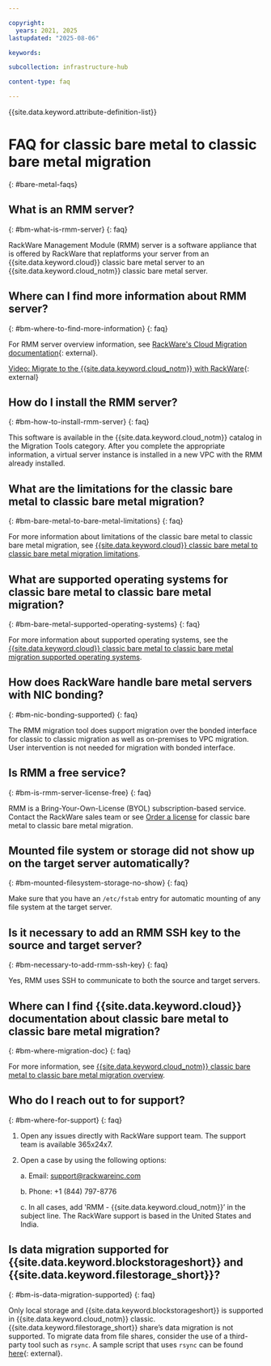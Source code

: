 ```yaml
---

copyright:
  years: 2021, 2025
lastupdated: "2025-08-06"

keywords:

subcollection: infrastructure-hub

content-type: faq

---
```


{{site.data.keyword.attribute-definition-list}}

# FAQ for classic bare metal to classic bare metal migration
{: #bare-metal-faqs}

## What is an RMM server?
{: #bm-what-is-rmm-server}
{: faq}

RackWare Management Module (RMM) server is a software appliance that is offered by RackWare that replatforms your server from an {{site.data.keyword.cloud}} classic bare metal server to an {{site.data.keyword.cloud_notm}} classic bare metal server.

## Where can I find more information about RMM server?
{: #bm-where-to-find-more-information}
{: faq}

For RMM server overview information, see [RackWare's Cloud Migration documentation](https://www.rackwareinc.com/rackware-platform/migration){: external}.

[Video: Migrate to the {{site.data.keyword.cloud_notm}} with RackWare](https://www.rackwareinc.com/solutions/cloud-environments/rackware-and-ibm){: external}

## How do I install the RMM server?
{: #bm-how-to-install-rmm-server}
{: faq}

This software is available in the {{site.data.keyword.cloud_notm}} catalog in the Migration Tools category. After you complete the appropriate information, a virtual server instance is installed in a new VPC with the RMM already installed.

## What are the limitations for the classic bare metal to classic bare metal migration?
{: #bm-bare-metal-to-bare-metal-limitations}
{: faq}

For more information about limitations of the classic bare metal to classic bare metal migration, see [{{site.data.keyword.cloud}} classic bare metal to classic bare metal migration limitations](/docs/infrastructure-hub?topic=infrastructure-hub-p-p-migration-bare-metal-overview#p-p-migration-bare-metal-limitations).

## What are supported operating systems for classic bare metal to classic bare metal migration?
{: #bm-bare-metal-supported-operating-systems}
{: faq}

For more information about supported operating systems, see the [{{site.data.keyword.cloud}} classic bare metal to classic bare metal migration supported operating systems](/docs/infrastructure-hub?topic=infrastructure-hub-p-p-migration-bare-metal-overview#p-p-migration-bare-metal-supported-os).

## How does RackWare handle bare metal servers with NIC bonding?
{: #bm-nic-bonding-supported}
{: faq}

The RMM migration tool does support migration over the bonded interface for classic to classic migration as well as on-premises to VPC migration. User intervention is not needed for migration with bonded interface.

## Is RMM a free service?
{: #bm-is-rmm-server-license-free}
{: faq}

RMM is a Bring-Your-Own-License (BYOL) subscription-based service. Contact the RackWare sales team or see [Order a license](/docs/infrastructure-hub?topic=infrastructure-hub-p-p-migration-bare-metal-overview#p-p-migration-bare-metal-ordering-license) for classic bare metal to classic bare metal migration.

## Mounted file system or storage did not show up on the target server automatically?
{: #bm-mounted-filesystem-storage-no-show}
{: faq}

Make sure that you have an `/etc/fstab` entry for automatic mounting of any file system at the target server.

## Is it necessary to add an RMM SSH key to the source and target server?
{: #bm-necessary-to-add-rmm-ssh-key}
{: faq}

Yes, RMM uses SSH to communicate to both the source and target servers.

## Where can I find {{site.data.keyword.cloud}} documentation about classic bare metal to classic bare metal migration?
{: #bm-where-migration-doc}
{: faq}

For more information, see [{{site.data.keyword.cloud_notm}} classic bare metal to classic bare metal migration overview](/docs/infrastructure-hub?topic=infrastructure-hub-p-p-migration-bare-metal-overview).


## Who do I reach out to for support?
{: #bm-where-for-support}
{: faq}

1. Open any issues directly with RackWare support team. The support team is available 365x24x7.

2. Open a case by using the following options:

    a. Email: support@rackwareinc.com

    b. Phone: +1 (844) 797-8776

    c. In all cases, add 'RMM - {{site.data.keyword.cloud_notm}}’ in the subject line. The RackWare support is based in the United States and India.

## Is data migration supported for {{site.data.keyword.blockstorageshort}} and {{site.data.keyword.filestorage_short}}?
{: #bm-is-data-migration-supported}
{: faq}

Only local storage and {{site.data.keyword.blockstorageshort}} is supported in {{site.data.keyword.cloud_notm}} classic. {{site.data.keyword.filestorage_short}} share’s data migration is not supported. To migrate data from file shares, consider the use of a third-party tool such as `rsync`. A sample script that uses `rsync` can be found [here](https://github.com/IBM-Cloud/vpc-migration-tools){: external}.
